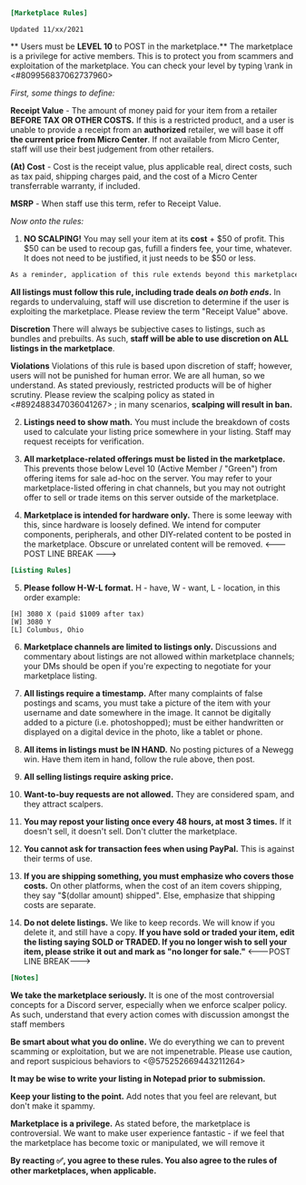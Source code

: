 ```ini
[Marketplace Rules] 
```
`Updated 11/xx/2021`

** Users must be __LEVEL 10__ to POST in the marketplace.** The marketplace is a privilege for active members. This is to protect you from scammers and exploitation of the marketplace. You can check your level by typing \rank in <#809956837062737960>

*First, some things to define:*

**Receipt Value** - The amount of money paid for your item from a retailer **BEFORE TAX OR OTHER COSTS.** If this is a restricted product, and a user is unable to provide a receipt from an __authorized__ retailer, we will base it off **the current price from Micro Center**. If not available from Micro Center, staff will use their best judgement from other retailers.

**(At) Cost** - Cost is the receipt value, plus applicable real, direct costs, such as tax paid, shipping charges paid, and the cost of a Micro Center transferrable warranty, if included.

**MSRP** - When staff use this term, refer to Receipt Value.

*Now onto the rules:*

1. **NO SCALPING!**
You may sell your item at its **cost** + $50 of profit. This $50 can be used to recoup gas, fufill a finders fee, your time, whatever. It does not need to be justified, it just needs to be $50 or less.
```diff
As a reminder, application of this rule extends beyond this marketplace; it includes selling and trading activity outside of this server.
```
**All listings must follow this rule, including trade deals *on both ends*.**
In regards to undervaluing, staff will use discretion to determine if the user is exploiting the marketplace. Please review the term "Receipt Value" above.

**Discretion**
There will always be subjective cases to listings, such as bundles and prebuilts. As such, **staff will be able to use discretion on ALL listings in the marketplace**.

**Violations**
 Violations of this rule is based upon discretion of staff; however, users will not be punished for human error. We are all human, so we understand. As stated previously, restricted products will be of higher scrutiny. Please review the scalping policy as stated in <#892488347036041267> ; in many scenarios, **scalping will result in ban.**

2. **Listings need to show math.** You must include the breakdown of costs used to calculate your listing price somewhere in your listing. Staff may request receipts for verification.

3. **All marketplace-related offerings must be listed in the marketplace.** This prevents those below Level 10 (Active Member / "Green") from offering items for sale ad-hoc on the server. You may refer to your marketplace-listed offering in chat channels, but you may not outright offer to sell or trade items on this server outside of the marketplace.

4. **Marketplace is intended for hardware only.** There is some leeway with this, since hardware is loosely defined. We intend for computer components, peripherals, and other DIY-related content to be posted in the marketplace. Obscure or unrelated content will be removed.
<--- POST LINE BREAK --->
```ini
[Listing Rules]
```
5. **Please follow H-W-L format.** H - have, W - want, L - location, in this order example:

```
[H] 3080 X (paid $1009 after tax)
[W] 3080 Y
[L] Columbus, Ohio 
```

6. **Marketplace channels are limited to listings only.** Discussions and commentary about listings are not allowed within marketplace channels; your DMs should be open if you're expecting to negotiate for your marketplace listing.

7. **All listings require a timestamp.** After many complaints of false postings and scams, you must take a picture of the item with your username and date somewhere in the image. It cannot be digitally added to a picture (i.e. photoshopped); must be either handwritten or displayed on a digital device in the photo, like a tablet or phone.

8. **All items in listings must be IN HAND.** No posting pictures of a Newegg win. Have them item in hand, follow the rule above, then post.

9. **All selling listings require asking price.** 

10. **Want-to-buy requests are not allowed.** They are considered spam, and they attract scalpers.

11. **You may repost your listing once every 48 hours, at most 3 times.** If it doesn't sell, it doesn't sell. Don't clutter the marketplace.

12. **You cannot ask for transaction fees when using PayPal.** This is against their terms of use.

13. **If you are shipping something, you must emphasize who covers those costs.** On other platforms, when the cost of an item covers shipping, they say  "$(dollar amount) shipped". Else, emphasize that shipping costs are separate.

14.  **Do not delete listings.** We like to keep records. We will know if you delete it, and still have a copy. **If you have sold or traded your item, edit the listing saying SOLD or TRADED.  If you no longer wish to sell your item, please strike it out and mark as "no longer for sale."**
<---POST LINE BREAK--->
```ini
[Notes]
```
**We take the marketplace seriously.** It is one of the most controversial concepts for a Discord server, especially when we enforce scalper policy. As such, understand that every action comes with discussion amongst the staff members

**Be smart about what you do online.** We do everything we can to prevent scamming or exploitation, but we are not impenetrable. Please use caution, and report suspicious behaviors to <@575252669443211264>

**It may be wise to write your listing in Notepad prior to submission.**

**Keep your listing to the point.** Add notes that you feel are relevant, but don't make it spammy.

**Marketplace is a privilege.** As stated before, the marketplace is controversial. We want to make user experience fantastic - if we feel that the marketplace has become toxic or manipulated, we will remove it


**By reacting :white_check_mark:, you agree to these rules. You also agree to the rules of other marketplaces, when applicable.**